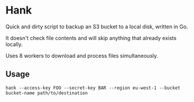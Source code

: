# Hank

Quick and dirty script to backup an S3 bucket to a local disk, written in Go.

It doesn't check file contents and will skip anything that already exists
locally.

Uses 8 workers to download and process files simultaneously.

## Usage

    hank --access-key FOO --secret-key BAR --region eu-west-1 --bucket bucket-name path/to/destination
